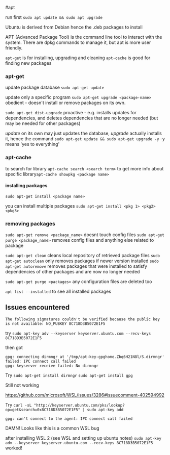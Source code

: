 #apt

run first
`sudo apt update && sudo apt upgrade`

Ubuntu is derived from Debian hence the .deb packages to install

APT (Advanced Package Tool) is the command line tool to interact with the system. There are dpkg commands to manage it, but apt is more user friendly.

`apt-get` is for installing, upgrading and cleaning
`apt-cache` is good for finding new packages

### apt-get

update package database `sudo apt-get update` 

update only a specific program  `sudo apt-get upgrade <package-name>`  obedient - doesn't install or remove packages on its own. 

`sudo apt-get dist-upgrade` proactive - e.g. installs updates for dependencies, and deletes dependencies that are no longer needed (but may be needed for other packages)  

*update* on its own may just updates the database, *upgrade* actually installs it, hence the command
`sudo apt-get update && sudo apt-get upgrade -y`  -y means 'yes to everything'

### apt-cache

to search for library  `apt-cache search <search term>`
to get more info about specific library`apt-cache showpkg <package name>`

#### installing packages

`sudo apt-get install <package name>`

you can install multiple packages
`sudo apt-get install <pkg 1> <pkg2> <pkg3>`

### removing packages
`sudo apt-get remove <package_name>` doesnt touch config files
`sudo apt-get purge <package_name>` removes config files and anything else related to package  

`sudo apt-get clean`  cleans local repository of retrieved package files
`sudo apt-get autoclean` only removes packages if newer version installed
`sudo apt-get autoremove` removes packages that were installed to satisfy dependencies of other packages and are now no longer needed

`sudo apt-get purge <packages>`  any configuration files are deleted too


`apt list --installed` to see all installed packages

## Issues encountered

`The following signatures couldn't be verified because the public key is not available: NO_PUBKEY 8C718D3B5072E1F5`

try
`sudo apt-key adv --keyserver keyserver.ubuntu.com --recv-keys 8C718D3B5072E1F5`

then got
```
gpg: connecting dirmngr at '/tmp/apt-key-gpghome.Zbq6H21N8l/S.dirmngr' failed: IPC connect call failed
gpg: keyserver receive failed: No dirmngr
```

Try
`sudo apt-get install dirmngr`
`sudo apt-get install gpg`

Still not working

https://github.com/microsoft/WSL/issues/3286#issuecomment-402594992

Try
`curl -sL "http://keyserver.ubuntu.com/pks/lookup?op=get&search=0x8C718D3B5072E1F5" | sudo apt-key add`

`gpg: can't connect to the agent: IPC connect call failed`

DAMN! Looks like this is a common WSL bug

after installing WSL 2 (see WSL and setting up ubuntu notes)
`sudo apt-key adv --keyserver keyserver.ubuntu.com --recv-keys 8C718D3B5072E1F5`
worked!



